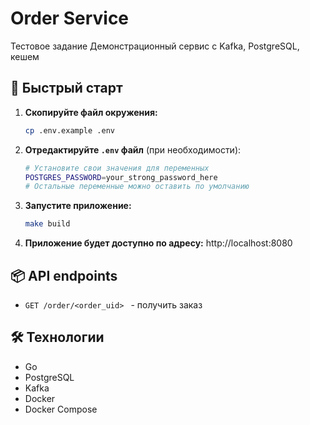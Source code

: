 # Order Service

Тестовое задание
Демонстрационный сервис с Kafka, PostgreSQL, кешем

## 🚀 Быстрый старт

1.  **Скопируйте файл окружения:**
    ```bash
    cp .env.example .env
    ```

2.  **Отредактируйте `.env` файл** (при необходимости):
    ```bash
    # Установите свои значения для переменных
    POSTGRES_PASSWORD=your_strong_password_here
    # Остальные переменные можно оставить по умолчанию
    ```

3.  **Запустите приложение:**
    ```bash
    make build
    ```

4.  **Приложение будет доступно по адресу:** http://localhost:8080

## 📦 API endpoints

- `GET /order/<order_uid> ` - получить заказ

## 🛠 Технологии

- Go
- PostgreSQL
- Kafka
- Docker
- Docker Compose

